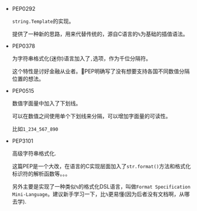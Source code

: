 - PEP0292

    `string.Template`的实现。

    提供了一种新的思路，用来代替传统的，源自C语言的`%`为基础的插值语法。

- PEP0378

    为字符串格式化(迷你)语言加入了`,`选项，作为千位分隔符。

    这个特性是讨好金融从业者。PEP明确写了没有想要支持各国不同数值分隔位置的想法。

- PEP0515

    数值字面量中加入了下划线。

    可以在数值之间使用单个下划线来分隔，可以增加字面量的可读性。

    比如`1_234_567_890`

- PEP3101

    高级字符串格式化.

    这篇PEP是一个大改，在语言的C实现层面加入了`str.format()`方法和格式化标识符的解析函数等。。。

    另外主要是实现了一种类似`%`的格式化DSL语言，叫做`Format Specification Mini-Language`。建议新手学习一下，比`%`更易懂(因为后者没有文档啊，从哪去学).

    
